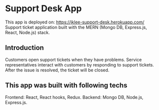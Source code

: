 # Support Desk App

This app is deployed on: https://jklee-support-desk.herokuapp.com/
Support ticket application built with the MERN (Mongo DB, Express.js, React, Node.js) stack.

## Introduction

Customers open support tickets when they have problems. Service representatives interact with customers by responding to support tickets. After the issue is resolved, the ticket will be closed.

## This app was built with following techs

Frontend: React, React hooks, Redux.
Backend: Mongo DB, Node.js, Express.js.
